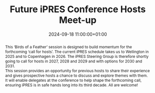 ---
abstract: "This ‘Birds of a Feather’ session is designed to build momentum for the
  forthcoming ‘call for hosts’. The current iPRES schedule takes us to Wellington
  in 2025 and to Copenhagen in 2026. The iPRES Steering Group is therefore shortly
  going to call for hosts in 2027, 2028 and 2029 and with options for 2030 and 2031.
  \n\nThis session provides an opportunity for previous hosts to share their experience
  and gives prospective hosts a chance to discuss and explore themes with them. It
  will enable delegates at the conference to help shape the forthcoming call, ensuring
  iPRES is in safe hands long into its third decade. All are welcome!"
creators:
- William Kilbride
- ' Dries Moreels'
- ' Tracy Seneca'
- ' Zhenxin Wu'
- ' Max Prud''homme'
- ' Ima Oduok'
date: 2024-09-18 11:00:00+01:00
document_url: null
grand_parent: iPRES
institutions: []
keywords: []
landing_page_url: ''
language: eng
layout: publication
license: Creative Commons Attribution 4.0 (CC-BY-4.0)
notes_url: https://docs.google.com/document/d/1uZXMIbM1-tgNwYcuj2MuoAFB1r-fRK-6C7155Lxhx1Y/edit#heading=h.aar4tupij1po
parent: iPRES 2024
publication_type: invited
size: null
slides_url: ''
source_name: iPRES
stream_url: ''
title: Future iPRES Conference Hosts Meet-up
year: 2024
---